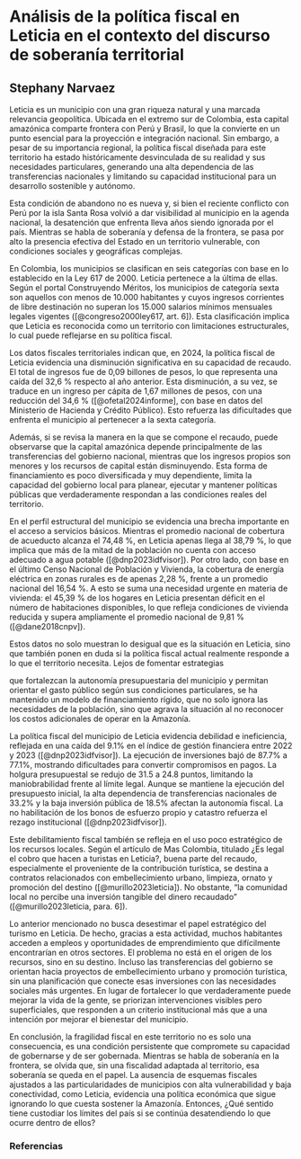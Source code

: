 # Análisis de la política fiscal en Leticia en el contexto del discurso de soberanía territorial

## Stephany Narvaez

Leticia es un municipio con una gran riqueza natural y una marcada relevancia geopolítica. Ubicada en el extremo sur de Colombia, esta capital amazónica comparte frontera con Perú y Brasil, lo que la convierte en un punto esencial para la proyección e integración nacional. Sin embargo, a pesar de su importancia regional, la política fiscal diseñada para este territorio ha estado históricamente desvinculada de su realidad y sus necesidades particulares, generando una alta dependencia de las transferencias nacionales y limitando su capacidad institucional para un desarrollo sostenible y autónomo.

Esta condición de abandono no es nueva y, si bien el reciente conflicto con Perú por la isla Santa Rosa volvió a dar visibilidad al municipio en la agenda nacional, la desatención que enfrenta lleva años siendo ignorada por el país. Mientras se habla de soberanía y defensa de la frontera, se pasa por alto la presencia efectiva del Estado en un territorio vulnerable, con condiciones sociales y geográficas complejas.

En Colombia, los municipios se clasifican en seis categorías con base en lo establecido en la Ley 617 de 2000. Leticia pertenece a la última de ellas. Según el portal Construyendo Méritos, los municipios de categoría sexta son aquellos con menos de 10.000 habitantes y cuyos ingresos corrientes de libre destinación no superan los 15.000 salarios mínimos mensuales legales vigentes ([@congreso2000ley617, art. 6]). Esta clasificación implica que Leticia es reconocida como un territorio con limitaciones estructurales, lo cual puede reflejarse en su política fiscal.

Los datos fiscales territoriales indican que, en 2024, la política fiscal de Leticia evidencia una disminución significativa en su capacidad de recaudo. El total de ingresos fue de 0,09 billones de pesos, lo que representa una caída del 32,6 % respecto al año anterior. Esta disminución, a su vez, se traduce en un ingreso per cápita de 1,67 millones de pesos, con una reducción del 34,6 % ([@ofetal2024informe], con base en datos del Ministerio de Hacienda y Crédito Público). Esto refuerza las dificultades que enfrenta el municipio al pertenecer a la sexta categoría.

Además, si se revisa la manera en la que se compone el recaudo, puede observarse que la capital amazónica depende principalmente de las transferencias del gobierno nacional, mientras que los ingresos propios son menores y los recursos de capital están disminuyendo. Esta forma de financiamiento es poco diversificada y muy dependiente, limita la capacidad del gobierno local para planear, ejecutar y mantener políticas públicas que verdaderamente respondan a las condiciones reales del territorio.

En el perfil estructural del municipio se evidencia una brecha importante en el acceso a servicios básicos. Mientras el promedio nacional de cobertura de acueducto alcanza el 74,48 %, en Leticia apenas llega al 38,79 %, lo que implica que más de la mitad de la población no cuenta con acceso adecuado a agua potable ([@dnp2023idfvisor]). Por otro lado, con base en el último Censo Nacional de Población y Vivienda, la cobertura de energía eléctrica en zonas rurales es de apenas 2,28 %, frente a un promedio nacional del 16,54 %. A esto se suma una necesidad urgente en materia de vivienda: el 45,39 % de los hogares en Leticia presentan déficit en el número de habitaciones disponibles, lo que refleja condiciones de vivienda reducida y supera ampliamente el promedio nacional de 9,81 % ([@dane2018cnpv]).

Estos datos no solo muestran lo desigual que es la situación en Leticia, sino que también ponen en duda si la política fiscal actual realmente responde a lo que el territorio necesita. Lejos de fomentar estrategias

que fortalezcan la autonomía presupuestaria del municipio y permitan orientar el gasto público según sus condiciones particulares, se ha mantenido un modelo de financiamiento rígido, que no solo ignora las necesidades de la población, sino que agrava la situación al no reconocer los costos adicionales de operar en la Amazonía.

La política fiscal del municipio de Leticia evidencia debilidad e ineficiencia, reflejada en una caída del 9.1% en el índice de gestión financiera entre 2022 y 2023 ([@dnp2023idfvisor]). La ejecución de inversiones bajó de 87.7% a 77.1%, mostrando dificultades para convertir compromisos en pagos. La holgura presupuestal se redujo de 31.5 a 24.8 puntos, limitando la maniobrabilidad frente al límite legal. Aunque se mantiene la ejecución del presupuesto inicial, la alta dependencia de transferencias nacionales de 33.2% y la baja inversión pública de 18.5% afectan la autonomía fiscal. La no habilitación de los bonos de esfuerzo propio y catastro refuerza el rezago institucional ([@dnp2023idfvisor]).

Este debilitamiento fiscal también se refleja en el uso poco estratégico de los recursos locales. Según el artículo de Mas Colombia, titulado ¿Es legal el cobro que hacen a turistas en Leticia?, buena parte del recaudo, especialmente el proveniente de la contribución turística, se destina a contratos relacionados con embellecimiento urbano, limpieza, ornato y promoción del destino ([@murillo2023leticia]). No obstante, “la comunidad local no percibe una inversión tangible del dinero recaudado” ([@murillo2023leticia, para. 6]).

Lo anterior mencionado no busca desestimar el papel estratégico del turismo en Leticia. De hecho, gracias a esta actividad, muchos habitantes acceden a empleos y oportunidades de emprendimiento que difícilmente encontrarían en otros sectores. El problema no está en el origen de los recursos, sino en su destino. Incluso las transferencias del gobierno se orientan hacia proyectos de embellecimiento urbano y promoción turística, sin una planificación que conecte esas inversiones con las necesidades sociales más urgentes. En lugar de fortalecer lo que verdaderamente puede mejorar la vida de la gente, se priorizan intervenciones visibles pero superficiales, que responden a un criterio institucional más que a una intención por mejorar el bienestar del municipio.

En conclusión, la fragilidad fiscal en este territorio no es solo una consecuencia, es una condición persistente que compromete su capacidad de gobernarse y de ser gobernada. Mientras se habla de soberanía en la frontera, se olvida que, sin una fiscalidad adaptada al territorio, esa soberanía se queda en el papel. La ausencia de esquemas fiscales ajustados a las particularidades de municipios con alta vulnerabilidad y baja conectividad, como Leticia, evidencia una política económica que sigue ignorando lo que cuesta sostener la Amazonía. Entonces, ¿Qué sentido tiene custodiar los límites del país si se continúa desatendiendo lo que ocurre dentro de ellos?

### Referencias

```{bibliography}
```